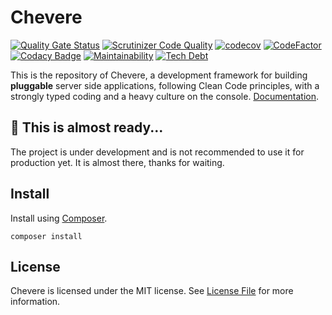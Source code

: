 # Chevere

[![Quality Gate Status](https://img.shields.io/sonar/alert_status/chevere_chevere?server=https%3A%2F%2Fsonarcloud.io&style=flat-square
)](https://sonarcloud.io/dashboard?id=chevere_chevere)
[![Scrutinizer Code
Quality](https://img.shields.io/scrutinizer/quality/g/chevere/chevere?style=flat-square)](https://scrutinizer-ci.com/g/chevere/chevere/?branch=master)
[![codecov](https://img.shields.io/codecov/c/github/chevere/chevere?style=flat-square)](https://codecov.io/gh/chevere/chevere)
[![CodeFactor](https://img.shields.io/codefactor/grade/github/chevere/chevere?label=code%20grade&style=flat-square)](https://www.codefactor.io/repository/github/chevere/chevere)
[![Codacy Badge](https://img.shields.io/codacy/grade/b956754f8ff04aaa9ca24a6e4cc21661?style=flat-square)](https://www.codacy.com/gh/chevere/chevere?utm_source=github.com&utm_medium=referral&utm_content=chevere/chevere&utm_campaign=Badge_Grade)
[![Maintainability](https://img.shields.io/codeclimate/maintainability/chevere/chevere?style=flat-square)](https://codeclimate.com/github/chevere/chevere)
[![Tech Debt](https://img.shields.io/codeclimate/tech-debt/chevere/chevere?style=flat-square)](https://codeclimate.com/github/chevere/chevere)

This is the repository of Chevere, a development framework for building **pluggable** server side applications, following Clean Code principles, with a strongly typed coding and a heavy culture on the console. [Documentation](https://github.com/chevere/docs).

## 🥋 This is almost ready...

The project is under development and is not recommended to use it for production yet. It is almost there, thanks for waiting.

## Install

Install using [Composer](https://getcomposer.org/).

```shell
composer install
```

## License

Chevere is licensed under the MIT license. See [License File](LICENSE) for more information.